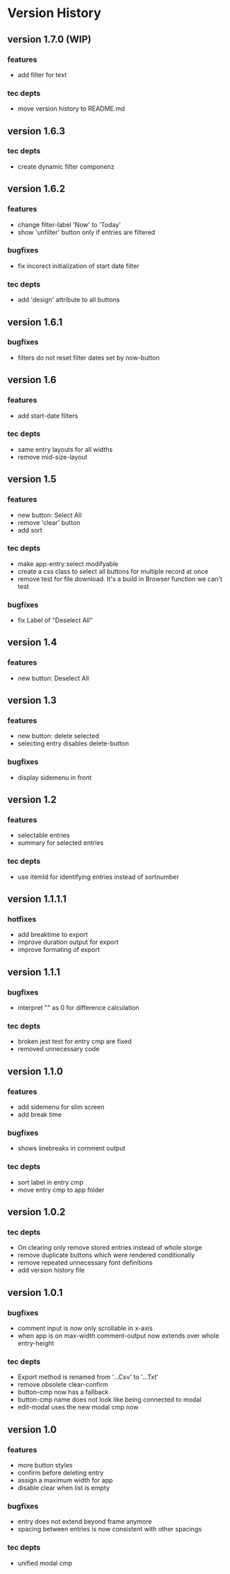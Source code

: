# Version History

## version 1.7.0 (WIP)

### features

- add filter for text

### tec depts

- move version history to README.md

## version 1.6.3

### tec depts

- create dynamic filter componenz

## version 1.6.2

### features

- change filter-label 'Now' to 'Today'
- show 'unfilter' button only if entries are filtered

### bugfixes

- fix incorect initialization of start date filter

### tec depts

- add 'design' attribute to all buttons

## version 1.6.1

### bugfixes

- filters do not reset filter dates set by now-button

## version 1.6

### features

- add start-date filters

### tec depts

- same entry layouts for all widths
- remove mid-size-layout

## version 1.5

### features

- new button: Select All
- remove 'clear' button
- add sort

### tec depts

- make app-entry:select modifyable
- create a css class to select all buttons for multiple record at once
- remove test for file download. It's a build in Browser function we can't test

### bugfixes

- fix Label of "Deselect All"

## version 1.4

### features

- new button: Deselect All

## version 1.3

### features

- new button: delete selected
- selecting entry disables delete-button

### bugfixes

- display sidemenu in front

## version 1.2

### features

- selectable entries
- summary for selected entries

### tec depts

- use itemId for identifying entries instead of sortnumber

## version 1.1.1.1

### hotfixes

- add breaktime to export
- improve duration output for export
- improve formating of export

## version 1.1.1

### bugfixes

- interpret "" as 0 for difference calculation

### tec depts

- broken jest test for entry cmp are fixed
- removed unnecessary code

## version 1.1.0

### features

- add sidemenu for slim screen
- add break time

### bugfixes

- shows linebreaks in comment output

### tec depts

- sort label in entry cmp
- move entry cmp to app folder

## version 1.0.2

### tec depts

- On clearing only remove stored entries instead of whole storge
- remove duplicate buttons which were rendered conditionally
- remove repeated unnecessary font definitions
- add version history file

## version 1.0.1

### bugfixes

- comment input is now only scrollable in x-axis
- when app is on max-width comment-output now extends over whole entry-height

### tec depts

- Export method is renamed from '...Csv' to '...Txt'
- remove obsolete clear-confirm
- button-cmp now has a fallback
- button-cmp name does not look like being connected to modal
- edit-modal uses the new modal cmp now

## version 1.0

### features

- more button styles
- confirm before deleting entry
- assign a maximum width for app
- disable clear when list is empty

### bugfixes

- entry does not extend beyond frame anymore
- spacing between entries is now consistent with other spacings

### tec depts

- unified modal cmp
